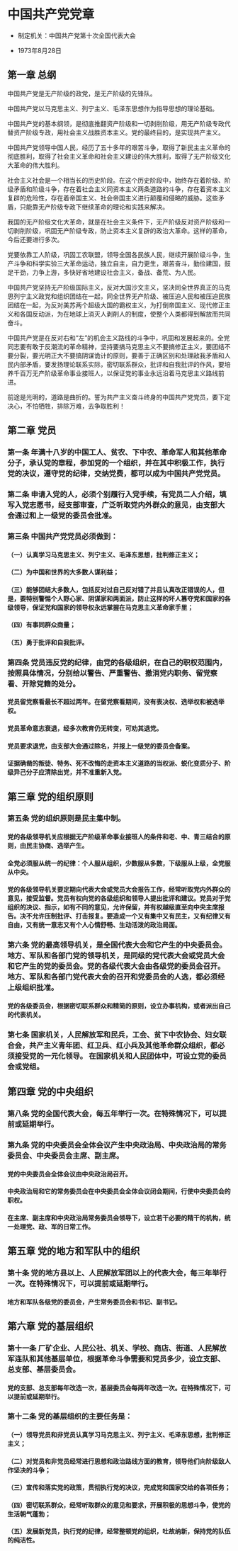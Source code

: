 # 中国共产党党章

* 制定机关：中国共产党第十次全国代表大会

* 1973年8月28日

## 第一章 总纲

中国共产党是无产阶级的政党，是无产阶级的先锋队。

中国共产党以马克思主义、列宁主义、毛泽东思想作为指导思想的理论基础。

中国共产党的基本纲领，是彻底推翻资产阶级和一切剥削阶级，用无产阶级专政代替资产阶级专政，用社会主义战胜资本主义。党的最终目的，是实现共产主义。

中国共产党领导中国人民，经历了五十多年的艰苦斗争，取得了新民主主义革命的彻底胜利，取得了社会主义革命和社会主义建设的伟大胜利，取得了无产阶级文化大革命的伟大胜利。

社会主义社会是一个相当长的历史阶段。在这个历史阶段中，始终存在着阶级、阶级矛盾和阶级斗争，存在着社会主义同资本主义两条道路的斗争，存在着资本主义复辟的危险性，存在着帝国主义、社会帝国主义进行颠覆和侵略的威胁。这些矛盾，只能靠无产阶级专政下继续革命的理论和实践来解决。

我国的无产阶级文化大革命，就是在社会主义条件下，无产阶级反对资产阶级和一切剥削阶级，巩固无产阶级专政，防止资本主义复辟的政治大革命。这样的革命，今后还要进行多次。

党要依靠工人阶级，巩固工农联盟，领导全国各民族人民，继续开展阶级斗争，生产斗争和科学实验三大革命运动，独立自主，自力更生，艰苦奋斗，勤俭建国，鼓足干劲，力争上游，多快好省地建设社会主义，备战、备荒、为人民。

中国共产党坚持无产阶级国际主义，反对大国沙文主义，坚决同全世界真正的马克思列宁主义政党和组织团结在一起，同全世界无产阶级、被压迫人民和被压迫民族团结在一起，为反对美苏两个超级大国的霸权主义，为打倒帝国主义、现代修正主义和各国反动派，为在地球上消灭人剥削人的制度，使整个人类都得到解放而共同奋斗。

中国共产党是在反对右和“左”的机会主义路线的斗争中，巩固和发展起来的。全党同志要有敢于反潮流的革命精神，坚持要搞马克思主义不要搞修正主义，要团结不要分裂，要光明正大不要搞阴谋诡计的原则，要善于正确区别和处理敌我矛盾和人民内部矛盾，要发扬理论联系实际，密切联系群众，批评和自我批评的作风，要培养千百万无产阶级革命事业接班人，以保证党的事业永远沿着马克思主义路线前进。

前途是光明的，道路是曲折的。誓为共产主义奋斗终身的中国共产党党员，要下定决心，不怕牺牲，排除万难，去争取胜利！

## 第二章 党员

### 第一条 年满十八岁的中国工人、贫农、下中农、革命军人和其他革命分子，承认党的章程，参加党的一个组织，并在其中积极工作，执行党的决议，遵守党的纪律，交纳党费，都可以成为中国共产党党员。

### 第二条 申请入党的人，必须个别履行入党手续，有党员二人介绍，填写入党志愿书，经支部审查，广泛听取党内外群众的意见，由支部大会通过和上一级党的委员会批准。

### 第三条 中国共产党党员必须做到：

#### （一）认真学习马克思主义、列宁主义、毛泽东思想，批判修正主义；

#### （二）为中国和世界的大多数人谋利益；

#### （三）能够团结大多数人，包括反对过自己反对错了并且认真改正错误的人，但是，要特别警惕个人野心家、阴谋家和两面派，防止这样的坏人篡夺党和国家的各级领导，保证党和国家的领导权永远掌握在马克思主义革命家手里；

#### （四）有事同群众商量；

#### （五）勇于批评和自我批评。

### 第四条 党员违反党的纪律，由党的各级组织，在自己的职权范围内，按照具体情况，分别给以警告、严重警告、撤消党内职务、留党察看、开除党籍的处分。

#### 党员留党察看最长不超过两年。在留党察看期间，没有表决权、选举权和被选举权。

#### 党员革命意志衰退，经多次教育仍无转变，可劝其退党。

#### 党员要求退党，由支部大会通过除名，并报上一级党的委员会备案。

#### 证据确凿的叛徒、特务、死不改悔的走资本主义道路的当权派、蜕化变质分子、阶级异己分子应清除出党，并不准重新入党。

## 第三章 党的组织原则

### 第五条 党的组织原则是民主集中制。

#### 党的各级领导机关应根据无产阶级革命事业接班人的条件和老、中、青三结合的原则，由民主协商、选举产生。

#### 全党必须服从统一的纪律：个人服从组织，少数服从多数，下级服从上级，全党服从中央。

#### 党的各级领导机关要定期向代表大会或党员大会报告工作，经常听取党内外群众的意见，接受监督。党员有权向党的各级组织和领导人提出批评和建议。党员对于党组织的决议、指示，如有不同的意见，允许保留，并有权越级直至向中央主席报告。决不允许压制批评、打击报复。要造成一个又有集中又有民主，又有纪律又有自由，又有统一意志又有个人心情舒畅、生动活泼的政治局面。

### 第六条 党的最高领导机关，是全国代表大会和它产生的中央委员会。地方、军队和各部门党的领导机关，是同级的党代表大会或党员大会和它产生的党的委员会。党的各级代表大会由各级党的委员会召开。地方、军队和各部门党代表大会的召开和党委员会的人选，都必须经上级组织批准。

#### 党的各级委员会，根据密切联系群众和精简的原则，设立办事机构，或者派出自己的代表机关。

### 第七条 国家机关，人民解放军和民兵，工会、贫下中农协会、妇女联合会，共产主义青年团、红卫兵、红小兵及其他革命群众组织，都必须接受党的一元化领导。 在国家机关和人民团体中，可设立党的委员会或党组。

## 第四章 党的中央组织

### 第八条 党的全国代表大会，每五年举行一次。在特殊情况下，可以提前或延期举行。

### 第九条 党的中央委员会全体会议产生中央政治局、中央政治局的常务委员会、中央委员会主席、副主席。

#### 党的中央委员会全体会议由中央政治局召开。

#### 中央政治局和它的常务委员会在中央委员会全体会议闭会期间，行使中央委员会的职权。

#### 在主席、副主席和中央政治局常务委员会领导下，设立若干必要的精干的机构，统一处理党、政、军的日常工作。

## 第五章 党的地方和军队中的组织

### 第十条 党的地方县以上、人民解放军团以上的代表大会，每三年举行一次。在特殊情况下，可以提前或延期举行。

#### 地方和军队各级党的委员会，产生常务委员会和书记、副书记。

## 第六章 党的基层组织

### 第十一条 厂矿企业、人民公社、机关、学校、商店、街道、人民解放军连队和其他基层单位，根据革命斗争需要和党员多少，设立支部、总支部、基层委员会。

#### 党的支部、总支部每年改选一次，基层委员会每两年改选一次。在特殊情况下，可以提前或延期举行。

### 第十二条 党的基层组织的主要任务是：

#### （一）领导党员和非党员认真学习马克思主义、列宁主义、毛泽东思想，批判修正主义；

#### （二）对党员和非党员经常进行思想和政治路线方面的教育，领导他们向阶级敌人作坚决的斗争；

#### （三）宣传和落实党的政策，贯彻执行党的决议，完成党和国家交给的各项任务；

#### （四）密切联系群众，经常听取群众的意见和要求，开展积极的思想斗争，使党的生活朝气蓬勃；

#### （五）发展新党员，执行党的纪律，经常整顿党的组织，吐故纳新，保持党的队伍的纯洁性。